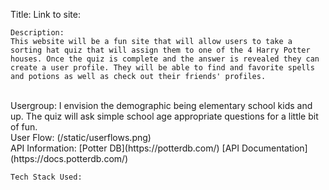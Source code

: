Title: 
Link to site: 

	Description:
	This website will be a fun site that will allow users to take a sorting hat quiz that will assign them to one of the 4 Harry Potter houses. Once the quiz is complete and the answer is revealed they can create a user profile. They will be able to find and favorite spells and potions as well as check out their friends' profiles. 
 <br>
	Usergroup:
	I envision the demographic being elementary school kids and up. The quiz will ask simple school age appropriate questions for a little bit of fun.  
 <br> 
	User Flow:
	(/static/userflows.png)	

<br>
	API Information:
	[Potter DB](https://potterdb.com/) 
	[API Documentation](https://docs.potterdb.com/)
<br> 

	Tech Stack Used:
